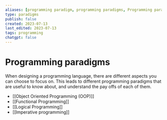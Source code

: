 ```yaml
---
aliases: [programming paradigm, programming paradigms, Programming paradigm]
type: paradigms
publish: false
created: 2023-07-13
last_edited: 2023-07-13
tags: programming
chatgpt: false
---
```

# Programming paradigms

When designing a programming language, there are different aspects you can choose to focus on. This leads to different programming paradigms that are useful to know about, and understand the pay offs of each of them.

- [[Object Oriented Programming (OOP)]]
- [[Functional Programming]]
- [[Logical Programming]]
- [[Imperative programming]]